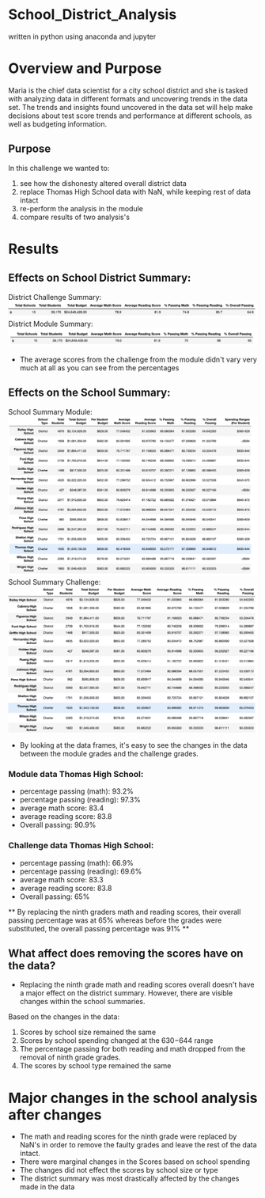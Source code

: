 # School_District_Analysis
written in python using anaconda and jupyter
# Overview and Purpose
Maria is the chief data scientist for a city school district and she is tasked with analyzing data in different formats and uncovering trends in the data set.  The trends and insights found uncovered in the data set will help make decisions about test score trends and performance at different schools, as well as budgeting information.

## Purpose
In this challenge we wanted to:
1) see how the dishonesty altered overall district data
2) replace Thomas High School data with NaN, while keeping rest of data intact
3) re-perform the analysis in the module
4) compare results of two analysis's 

# Results

## Effects on School District Summary:

District Challenge Summary:
![school-dist-sum-chal](resources/school-dist-sum-chal.png)
District Module Summary:
![school-dist-sum-mod](resources/school-dist-sum-mod.png)

- The average scores from the challenge from the module didn't vary very much at all as you can see from the percentages

## Effects on the School Summary:

School Summary Module:
![school-summary-module](resources/school-summary-module.png)
School Summary Challenge:
![school-summary-challenge](resources/school-summary-challenge.png)

- By looking at the data frames, it's easy to see the changes in the data between the module grades and the challenge grades.

### Module data Thomas High School:

* percentage passing (math): 93.2%
* percentage passing (reading): 97.3%
* average math score: 83.4
* average reading score: 83.8
* Overall passing: 90.9%

### Challenge data Thomas High School:

* percentage passing (math): 66.9%
* percentage passing (reading): 69.6%
* average math score: 83.3
* average reading score: 83.8
* Overall passing: 65%

** By replacing the ninth graders math and reading scores, their overall passing percentage was at 65% whereas before the grades were substituted, the overall passing percentage was 91% **

## What affect does removing the scores have on the data?

- Replacing the ninth grade math and reading scores overall doesn't have a major effect on  the district summary.  However, there are visible changes within the school summaries.

Based on the changes in the data:
1) Scores by school size remained the same
2) Scores by school spending changed at the $630-$644 range
3) The percentage passing for both reading and math dropped from the removal of ninth grade grades.
4) The scores by school type remained the same

# Major changes in the school analysis after changes

- The math and reading scores for the ninth grade were replaced by NaN's in order to remove the faulty grades and leave the rest of the data intact.
- There were marginal changes in the Scores based on school spending
- The changes did not effect the scores by school size or type
- The district summary was most drastically affected by the changes made in the data



